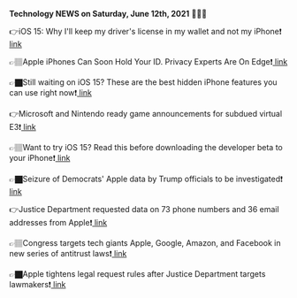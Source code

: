 <b>Technology NEWS on Saturday, June 12th, 2021</b> 📡📡📡 

👉iOS 15: Why I'll keep my driver's license in my wallet and not my iPhone❗️<a href='https://techblock.club/?p=12463'> link</a>

👉🏽Apple iPhones Can Soon Hold Your ID. Privacy Experts Are On Edge❗️<a href='https://techblock.club/?p=12465'> link</a>

👉🏿Still waiting on iOS 15? These are the best hidden iPhone features you can use right now❗️<a href='https://techblock.club/?p=12467'> link</a>

👉Microsoft and Nintendo ready game announcements for subdued virtual E3❗️<a href='https://techblock.club/?p=12469'> link</a>

👉🏽Want to try iOS 15? Read this before downloading the developer beta to your iPhone❗️<a href='https://techblock.club/?p=12471'> link</a>

👉🏿Seizure of Democrats' Apple data by Trump officials to be investigated❗️<a href='https://techblock.club/?p=12473'> link</a>

👉Justice Department requested data on 73 phone numbers and 36 email addresses from Apple❗️<a href='https://techblock.club/?p=12475'> link</a>

👉🏽Congress targets tech giants Apple, Google, Amazon, and Facebook in new series of antitrust laws❗️<a href='https://techblock.club/?p=12477'> link</a>

👉🏿Apple tightens legal request rules after Justice Department targets lawmakers❗️<a href='https://techblock.club/?p=12479'> link</a>

